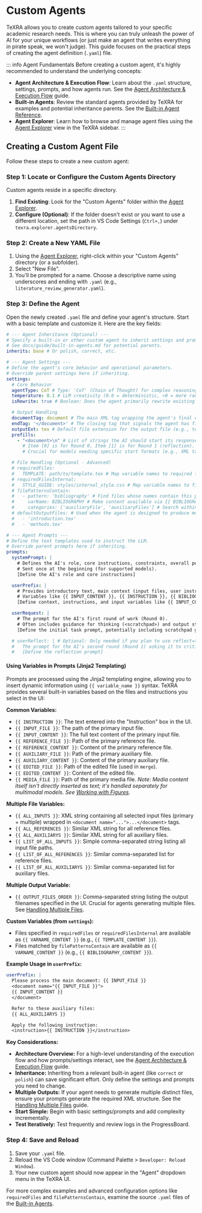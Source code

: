# Custom Agents

TeXRA allows you to create custom agents tailored to your specific academic research needs. This is where you can truly unleash the power of AI for your unique workflows (or just make an agent that writes everything in pirate speak, we won't judge). This guide focuses on the practical steps of creating the agent definition (`.yaml`) file.

::: info Agent Fundamentals
Before creating a custom agent, it's highly recommended to understand the underlying concepts:

- **Agent Architecture & Execution Flow**: Learn about the `.yaml` structure, settings, prompts, and how agents run. See the [Agent Architecture & Execution Flow](./agent-architecture.md) guide.
- **Built-in Agents**: Review the standard agents provided by TeXRA for examples and potential inheritance parents. See the [Built-in Agent Reference](./built-in-agents.md).
- **Agent Explorer**: Learn how to browse and manage agent files using the [Agent Explorer](./agent-explorer.md) view in the TeXRA sidebar.
  :::

## Creating a Custom Agent File

Follow these steps to create a new custom agent:

### Step 1: Locate or Configure the Custom Agents Directory

Custom agents reside in a specific directory.

1.  **Find Existing**: Look for the "Custom Agents" folder within the [Agent Explorer](./agent-explorer.md).
2.  **Configure (Optional)**: If the folder doesn't exist or you want to use a different location, set the path in VS Code Settings (`Ctrl+,`) under `texra.explorer.agentsDirectory`.

### Step 2: Create a New YAML File

1.  Using the [Agent Explorer](./agent-explorer.md), right-click within your "Custom Agents" directory (or a subfolder).
2.  Select "New File".
3.  You'll be prompted for a name. Choose a descriptive name using underscores and ending with `.yaml` (e.g., `literature_review_generator.yaml`).

### Step 3: Define the Agent

Open the newly created `.yaml` file and define your agent's structure. Start with a basic template and customize it. Here are the key fields:

```yaml
# --- Agent Inheritance (Optional) ---
# Specify a built-in or other custom agent to inherit settings and prompts from.
# See docs/guide/built-in-agents.md for potential parents.
inherits: base # Or polish, correct, etc.

# --- Agent Settings ---
# Define the agent's core behavior and operational parameters.
# Override parent settings here if inheriting.
settings:
  # Core Behavior
  agentType: CoT # Type: 'CoT' (Chain of Thought) for complex reasoning with scratchpads, or 'direct' for simpler, direct output.
  temperature: 0.1 # LLM creativity (0.0 = deterministic, >0 = more random). Can be overridden by user settings.
  isRewrite: true # Boolean: Does the agent primarily rewrite existing content (true) or generate new content (false)? Affects some internal handling.

  # Output Handling
  documentTag: document # The main XML tag wrapping the agent's final output (required for CoT).
  endTag: '</document>' # The closing tag that signals the agent has finished its main output.
  outputExt: tex # Default file extension for the output file (e.g., tex, md, txt).
  prefills:
    - "<document>\n" # List of strings the AI should start its response(s) with.
      # Item [0] is for Round 0, Item [1] is for Round 1 (reflection).
      # Crucial for models needing specific start formats (e.g., XML tags).

  # File Handling (Optional - Advanced)
  # requiredFiles:
  #   TEMPLATE: path/to/template.tex # Map variable names to required file paths relative to workspace.
  # requiredFilesInternal:
  #   STYLE_GUIDE: styles/internal_style.css # Map variable names to files relative to the agent's YAML file location.
  # filePatternsContain:
  #   - pattern: 'bibliography' # Find files whose names contain this pattern.
  #     varName: BIBLIOGRAPHY # Make content available via {{ BIBLIOGRAPHY_CONTENT }} in prompts.
  #     categories: ['auxiliaryFile', 'auxiliaryFiles'] # Search within these UI file categories.
  # defaultOutputFiles: # Used when the agent is designed to produce multiple outputs.
  #   - 'introduction.tex'
  #   - 'methods.tex'

# --- Agent Prompts ---
# Define the text templates used to instruct the LLM.
# Override parent prompts here if inheriting.
prompts:
  systemPrompt: |
    # Defines the AI's role, core instructions, constraints, overall persona.
    # Sent once at the beginning (for supported models).
    [Define the AI's role and core instructions]

  userPrefix: |
    # Provides introductory text, main context (input files, user instruction).
    # Variables like {{ INPUT_CONTENT }}, {{ INSTRUCTION }}, {{ BIBLIOGRAPHY_CONTENT }} (from filePatternsContain) are substituted here.
    [Define context, instructions, and input variables like {{ INPUT_CONTENT }}]

  userRequest: |
    # The prompt for the AI's first round of work (Round 0).
    # Often includes guidance for thinking (<scratchpad>) and output structure (<documentTag>).
    [Define the initial task prompt, potentially including scratchpad guidance]

  # userReflect: | # Optional: Only needed if you plan to use reflect=true
  #   The prompt for the AI's second round (Round 1) asking it to critique and improve its Round 0 output.
  #   [Define the reflection prompt]
```

#### Using Variables in Prompts (Jinja2 Templating)

Prompts are processed using the Jinja2 templating engine, allowing you to insert dynamic information using `{{ variable_name }}` syntax. TeXRA provides several built-in variables based on the files and instructions you select in the UI:

**Common Variables:**

- `{{ INSTRUCTION }}`: The text entered into the "Instruction" box in the UI.
- `{{ INPUT_FILE }}`: The path of the primary input file.
- `{{ INPUT_CONTENT }}`: The full text content of the primary input file.
- `{{ REFERENCE_FILE }}`: Path of the primary reference file.
- `{{ REFERENCE_CONTENT }}`: Content of the primary reference file.
- `{{ AUXILIARY_FILE }}`: Path of the primary auxiliary file.
- `{{ AUXILIARY_CONTENT }}`: Content of the primary auxiliary file.
- `{{ EDITED_FILE }}`: Path of the edited file (used in `merge`).
- `{{ EDITED_CONTENT }}`: Content of the edited file.
- `{{ MEDIA_FILE }}`: Path of the primary media file.
  _Note: Media content itself isn't directly inserted as text; it's handled separately for multimodal models. See [Working with Figures](./working-with-figures.md)._

**Multiple File Variables:**

- `{{ ALL_INPUTS }}`: XML string containing all selected input files (primary + multiple) wrapped in `<document name="...">...</document>` tags.
- `{{ ALL_REFERENCES }}`: Similar XML string for all reference files.
- `{{ ALL_AUXILIARYS }}`: Similar XML string for all auxiliary files.
- `{{ LIST_OF_ALL_INPUTS }}`: Simple comma-separated string listing all input file paths.
- `{{ LIST_OF_ALL_REFERENCES }}`: Similar comma-separated list for reference files.
- `{{ LIST_OF_ALL_AUXILIARYS }}`: Similar comma-separated list for auxiliary files.

**Multiple Output Variable:**

- `{{ OUTPUT_FILES_ORDER }}`: Comma-separated string listing the output filenames specified in the UI. Crucial for agents generating multiple files. See [Handling Multiple Files](./multiple-output.md).

**Custom Variables (from `settings`):**

- Files specified in `requiredFiles` or `requiredFilesInternal` are available as `{{ VARNAME_CONTENT }}` (e.g., `{{ TEMPLATE_CONTENT }}`).
- Files matched by `filePatternsContain` are available as `{{ VARNAME_CONTENT }}` (e.g., `{{ BIBLIOGRAPHY_CONTENT }}`).

**Example Usage in `userPrefix`:**

```yaml
userPrefix: |
  Please process the main document: {{ INPUT_FILE }}
  <document name="{{ INPUT_FILE }}">
  {{ INPUT_CONTENT }}
  </document>

  Refer to these auxiliary files:
  {{ ALL_AUXILIARYS }}

  Apply the following instruction:
  <instruction>{{ INSTRUCTION }}</instruction>
```

**Key Considerations:**

- **Architecture Overview:** For a high-level understanding of the execution flow and how prompts/settings interact, see the [Agent Architecture & Execution Flow](./agent-architecture.md) guide.
- **Inheritance:** Inheriting from a relevant built-in agent (like `correct` or `polish`) can save significant effort. Only define the settings and prompts you need to change.
- **Multiple Outputs:** If your agent needs to generate multiple distinct files, ensure your prompts generate the required XML structure. See the [Handling Multiple Files](./multiple-output.md) guide.
- **Start Simple:** Begin with basic settings/prompts and add complexity incrementally.
- **Test Iteratively:** Test frequently and review logs in the ProgressBoard.

### Step 4: Save and Reload

1.  Save your `.yaml` file.
2.  Reload the VS Code window (Command Palette > `Developer: Reload Window`).
3.  Your new custom agent should now appear in the "Agent" dropdown menu in the TeXRA UI.

For more complex examples and advanced configuration options like `requiredFiles` and `filePatternsContain`, examine the source `.yaml` files of the [Built-in Agents](./built-in-agents.md).
